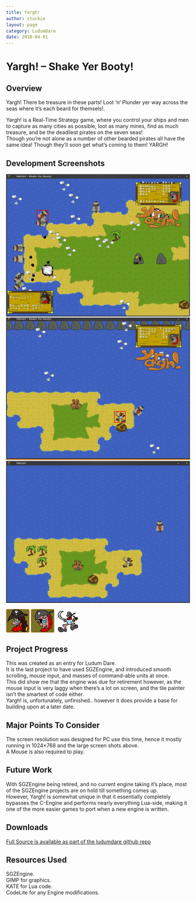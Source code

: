 ```yaml
---
title: Yargh!
author: stuckie
layout: page
category: LudumDare
date: 2010-04-01
---
```

# Yargh! &#8211; Shake Yer Booty!

## Overview

Yargh! There be treasure in these parts! Loot &#8216;n&#8217; Plunder yer way across the seas where it&#8217;s each beard for themsels!.

Yargh! is a Real-Time Strategy game, where you control your ships and men to capture as many cities as possible, loot as many mines, find as much treasure, and be the deadliest pirates on the seven seas!  
Though you&#8217;re not alone as a number of other bearded pirates all have the same idea! Though they&#8217;ll soon get what&#8217;s coming to them! YARGH!

## Development Screenshots

![Yargh Dev Shot](screen1.jpg)
![Yargh Dev Shot](screen2.jpg)
![Yargh Dev Shot](screen3.jpg)

![Yargh Dev Shot](beard.png)
![Yargh Dev Shot](face.png)
![Yargh Dev Shot](pegleg.png)

## Project Progress

This was created as an entry for Ludum Dare.  
It is the last project to have used SGZEngine, and introduced smooth scrolling, mouse input, and masses of command-able units at once.  
This did show me that the engine was due for retirement however, as the mouse input is very laggy when there&#8217;s a lot on screen, and the tile painter isn&#8217;t the smartest of code either.  
Yargh! is, unfortunately, unfinished.. however it does provide a base for building upon at a later date.

## Major Points To Consider

The screen resolution was designed for PC use this time, hence it mostly running in 1024&#215;768 and the large screen shots above.  
A Mouse is also required to play.

## Future Work

With SGZEngine being retired, and no current engine taking it&#8217;s place, most of the SGZEngine projects are on hold till something comes up.  
However, Yargh! is somewhat unique in that it essentially completely bypasses the C-Engine and performs nearly everything Lua-side, making it one of the more easier games to port when a new engine is written.

## Downloads

[Full Source is available as part of the ludumdare github repo](https://github.com/stuckie/ludumdare)

## Resources Used

SGZEngine.  
GIMP for graphics.  
KATE for Lua code.  
CodeLite for any Engine modifications.
